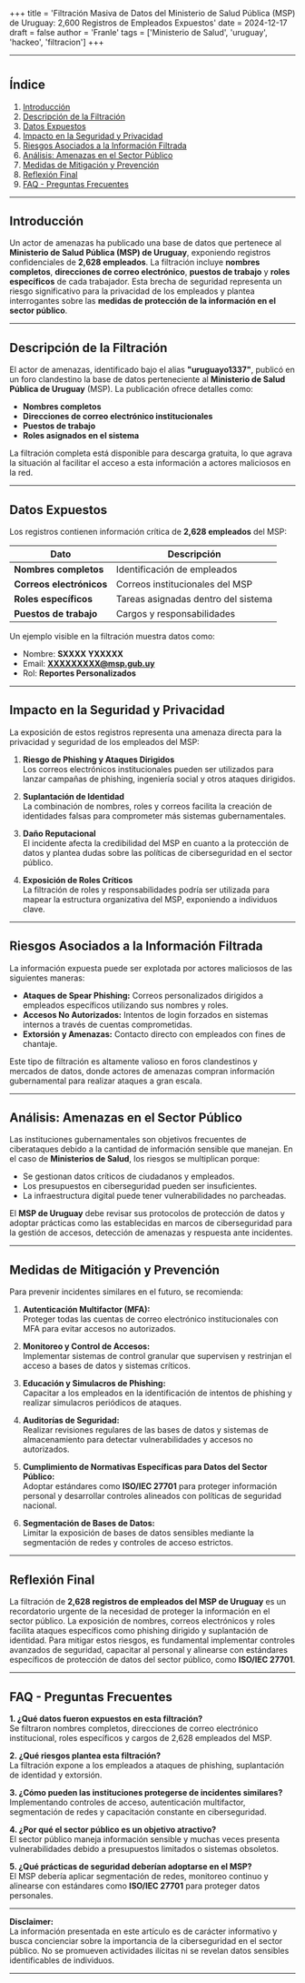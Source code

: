 +++
title = 'Filtración Masiva de Datos del Ministerio de Salud Pública (MSP) de Uruguay: 2,600 Registros de Empleados Expuestos'
date = 2024-12-17
draft = false
author = 'Franle'
tags = ['Ministerio de Salud', 'uruguay', 'hackeo', 'filtracion']
+++

---
# 

## Índice  
1. [Introducción](#introducción)  
2. [Descripción de la Filtración](#descripción-de-la-filtración)  
3. [Datos Expuestos](#datos-expuestos)  
4. [Impacto en la Seguridad y Privacidad](#impacto-en-la-seguridad-y-privacidad)  
5. [Riesgos Asociados a la Información Filtrada](#riesgos-asociados-a-la-información-filtrada)  
6. [Análisis: Amenazas en el Sector Público](#análisis-amenazas-en-el-sector-público)  
7. [Medidas de Mitigación y Prevención](#medidas-de-mitigación-y-prevención)  
8. [Reflexión Final](#reflexión-final)  
9. [FAQ - Preguntas Frecuentes](#faq---preguntas-frecuentes)  

---

## Introducción  
Un actor de amenazas ha publicado una base de datos que pertenece al **Ministerio de Salud Pública (MSP) de Uruguay**, exponiendo registros confidenciales de **2,628 empleados**. La filtración incluye **nombres completos**, **direcciones de correo electrónico**, **puestos de trabajo** y **roles específicos** de cada trabajador. Esta brecha de seguridad representa un riesgo significativo para la privacidad de los empleados y plantea interrogantes sobre las **medidas de protección de la información en el sector público**.

---

## Descripción de la Filtración  
El actor de amenazas, identificado bajo el alias **"uruguayo1337"**, publicó en un foro clandestino la base de datos perteneciente al **Ministerio de Salud Pública de Uruguay** (MSP). La publicación ofrece detalles como:  
- **Nombres completos**  
- **Direcciones de correo electrónico institucionales**  
- **Puestos de trabajo**  
- **Roles asignados en el sistema**  

La filtración completa está disponible para descarga gratuita, lo que agrava la situación al facilitar el acceso a esta información a actores maliciosos en la red.

---

## Datos Expuestos  
Los registros contienen información crítica de **2,628 empleados** del MSP:  

| **Dato**                  | **Descripción**                    |  
|---------------------------|------------------------------------|  
| **Nombres completos**     | Identificación de empleados        |  
| **Correos electrónicos**  | Correos institucionales del MSP    |  
| **Roles específicos**     | Tareas asignadas dentro del sistema|  
| **Puestos de trabajo**    | Cargos y responsabilidades         |  

Un ejemplo visible en la filtración muestra datos como:  
- Nombre: **SXXXX YXXXXX**  
- Email: **XXXXXXXXX@msp.gub.uy**  
- Rol: **Reportes Personalizados**  

---

## Impacto en la Seguridad y Privacidad  
La exposición de estos registros representa una amenaza directa para la privacidad y seguridad de los empleados del MSP:  

1. **Riesgo de Phishing y Ataques Dirigidos**  
   Los correos electrónicos institucionales pueden ser utilizados para lanzar campañas de phishing, ingeniería social y otros ataques dirigidos.

2. **Suplantación de Identidad**  
   La combinación de nombres, roles y correos facilita la creación de identidades falsas para comprometer más sistemas gubernamentales.  

3. **Daño Reputacional**  
   El incidente afecta la credibilidad del MSP en cuanto a la protección de datos y plantea dudas sobre las políticas de ciberseguridad en el sector público.

4. **Exposición de Roles Críticos**  
   La filtración de roles y responsabilidades podría ser utilizada para mapear la estructura organizativa del MSP, exponiendo a individuos clave.

---

## Riesgos Asociados a la Información Filtrada  
La información expuesta puede ser explotada por actores maliciosos de las siguientes maneras:  
- **Ataques de Spear Phishing:** Correos personalizados dirigidos a empleados específicos utilizando sus nombres y roles.  
- **Accesos No Autorizados:** Intentos de login forzados en sistemas internos a través de cuentas comprometidas.  
- **Extorsión y Amenazas:** Contacto directo con empleados con fines de chantaje.  

Este tipo de filtración es altamente valioso en foros clandestinos y mercados de datos, donde actores de amenazas compran información gubernamental para realizar ataques a gran escala.

---

## Análisis: Amenazas en el Sector Público  
Las instituciones gubernamentales son objetivos frecuentes de ciberataques debido a la cantidad de información sensible que manejan. En el caso de **Ministerios de Salud**, los riesgos se multiplican porque:  
- Se gestionan datos críticos de ciudadanos y empleados.  
- Los presupuestos en ciberseguridad pueden ser insuficientes.  
- La infraestructura digital puede tener vulnerabilidades no parcheadas.  

El **MSP de Uruguay** debe revisar sus protocolos de protección de datos y adoptar prácticas como las establecidas en marcos de ciberseguridad para la gestión de accesos, detección de amenazas y respuesta ante incidentes.

---

## Medidas de Mitigación y Prevención  
Para prevenir incidentes similares en el futuro, se recomienda:  

1. **Autenticación Multifactor (MFA):**  
   Proteger todas las cuentas de correo electrónico institucionales con MFA para evitar accesos no autorizados.  

2. **Monitoreo y Control de Accesos:**  
   Implementar sistemas de control granular que supervisen y restrinjan el acceso a bases de datos y sistemas críticos.  

3. **Educación y Simulacros de Phishing:**  
   Capacitar a los empleados en la identificación de intentos de phishing y realizar simulacros periódicos de ataques.  

4. **Auditorías de Seguridad:**  
   Realizar revisiones regulares de las bases de datos y sistemas de almacenamiento para detectar vulnerabilidades y accesos no autorizados.  

5. **Cumplimiento de Normativas Específicas para Datos del Sector Público:**  
   Adoptar estándares como **ISO/IEC 27701** para proteger información personal y desarrollar controles alineados con políticas de seguridad nacional.  

6. **Segmentación de Bases de Datos:**  
   Limitar la exposición de bases de datos sensibles mediante la segmentación de redes y controles de acceso estrictos.

---

## Reflexión Final  
La filtración de **2,628 registros de empleados del MSP de Uruguay** es un recordatorio urgente de la necesidad de proteger la información en el sector público. La exposición de nombres, correos electrónicos y roles facilita ataques específicos como phishing dirigido y suplantación de identidad. Para mitigar estos riesgos, es fundamental implementar controles avanzados de seguridad, capacitar al personal y alinearse con estándares específicos de protección de datos del sector público, como **ISO/IEC 27701**.  

---

## FAQ - Preguntas Frecuentes  

**1. ¿Qué datos fueron expuestos en esta filtración?**  
Se filtraron nombres completos, direcciones de correo electrónico institucional, roles específicos y cargos de 2,628 empleados del MSP.  

**2. ¿Qué riesgos plantea esta filtración?**  
La filtración expone a los empleados a ataques de phishing, suplantación de identidad y extorsión.  

**3. ¿Cómo pueden las instituciones protegerse de incidentes similares?**  
Implementando controles de acceso, autenticación multifactor, segmentación de redes y capacitación constante en ciberseguridad.  

**4. ¿Por qué el sector público es un objetivo atractivo?**  
El sector público maneja información sensible y muchas veces presenta vulnerabilidades debido a presupuestos limitados o sistemas obsoletos.  

**5. ¿Qué prácticas de seguridad deberían adoptarse en el MSP?**  
El MSP debería aplicar segmentación de redes, monitoreo continuo y alinearse con estándares como **ISO/IEC 27701** para proteger datos personales.  

---

**Disclaimer:**  
La información presentada en este artículo es de carácter informativo y busca concienciar sobre la importancia de la ciberseguridad en el sector público. No se promueven actividades ilícitas ni se revelan datos sensibles identificables de individuos.

---
